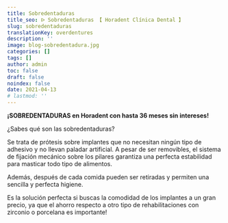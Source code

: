 ```yaml
---
title: Sobredentaduras
title_seo: ᐅ Sobredentaduras 【 Horadent Clínica Dental 】
slug: sobredentaduras
translationKey: overdentures
description: ''
image: blog-sobredentadura.jpg
categories: []
tags: []
author: admin
toc: false
draft: false
noindex: false
date: 2021-04-13
# lastmod: ''
---
```

**¡SOBREDENTADURAS en Horadent con hasta 36 meses sin intereses!**

¿Sabes qué son las sobredentaduras?

Se trata de prótesis sobre implantes que no necesitan ningún tipo de adhesivo y no llevan paladar artificial. A pesar de ser removibles, el sistema de fijación mecánico sobre los pilares garantiza una perfecta estabilidad para masticar todo tipo de alimentos.

Además, después de cada comida pueden ser retiradas y permiten una sencilla y perfecta higiene.

Es la solución perfecta si buscas la comodidad de los implantes a un gran precio, ya que el ahorro respecto a otro tipo de rehabilitaciones con zirconio o porcelana es importante!
